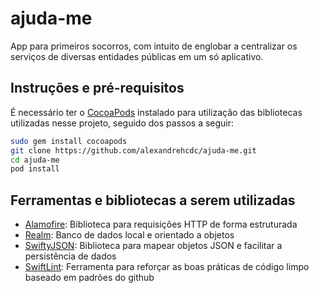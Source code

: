 # ajuda-me

App para primeiros socorros, com intuito de englobar a centralizar os serviços de diversas entidades públicas em um só aplicativo.

## Instruções e pré-requisitos

É necessário ter o [CocoaPods](https://cocoapods.org/) instalado para utilização das bibliotecas utilizadas nesse projeto, seguido dos passos a seguir:

```bash
sudo gem install cocoapods
git clone https://github.com/alexandrehcdc/ajuda-me.git
cd ajuda-me
pod install
```

## Ferramentas e bibliotecas a serem utilizadas
* [Alamofire](https://github.com/Alamofire/Alamofire): Biblioteca para requisições HTTP de forma estruturada
* [Realm](https://github.com/realm/realm-cocoa): Banco de dados local e orientado a objetos
* [SwiftyJSON](https://github.com/SwiftyJSON/SwiftyJSON): Biblioteca para mapear objetos JSON e facilitar a persistência de dados
* [SwiftLint](https://github.com/realm/SwiftLint): Ferramenta para reforçar as boas práticas de código limpo baseado em padrões do github
